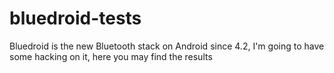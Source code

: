 bluedroid-tests
===============

Bluedroid is the new Bluetooth stack on Android since 4.2, I'm going to have some hacking on it, here you may find the results